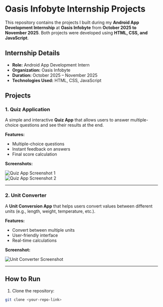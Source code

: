 # Oasis Infobyte Internship Projects

This repository contains the projects I built during my **Android App Development Internship** at **Oasis Infobyte** from **October 2025 to November 2025**. Both projects were developed using **HTML, CSS, and JavaScript**.

## Internship Details

- **Role:** Android App Development Intern  
- **Organization:** Oasis Infobyte  
- **Duration:** October 2025 – November 2025  
- **Technologies Used:** HTML, CSS, JavaScript  

## Projects

### 1. Quiz Application
A simple and interactive **Quiz App** that allows users to answer multiple-choice questions and see their results at the end.  

**Features:**
- Multiple-choice questions  
- Instant feedback on answers  
- Final score calculation  

**Screenshots:**

![Quiz App Screenshot 1](images/QUIZ%20APPLICATION.JPG)  
![Quiz App Screenshot 2](images/QUIZ%202.JPG)  

---

### 2. Unit Converter
A **Unit Conversion App** that helps users convert values between different units (e.g., length, weight, temperature, etc.).  

**Features:**
- Convert between multiple units  
- User-friendly interface  
- Real-time calculations  

**Screenshot:**

![Unit Converter Screenshot](images/unitconerter.jpg)

---

## How to Run

1. Clone the repository:
```bash
git clone <your-repo-link>
